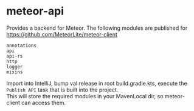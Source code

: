 # meteor-api
Provides a backend for Meteor. The following modules are published for https://github.com/MeteorLite/meteor-client
```
annotations  
api  
api-rs  
http  
logger  
mixins
```
  
Import into IntelliJ, bump val release in root build.gradle.kts, execute the ```Publish API``` task that is built into the project.  
This will store the required modules in your MavenLocal dir, so meteor-client can access them.

